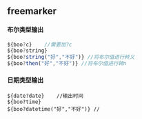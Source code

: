 ## freemarker

#### 布尔类型输出

```js
${boo?c}    //需要加?c
${boo?string} 
${boo?string("好","不好")} //将布尔值进行转义
${boo?then("好","不好")} //将布尔值进行转n
```

#### 日期类型输出

```
${date?date}    //输出时间
${boo?time} 
${boo?datetime("好","不好")} //

```

